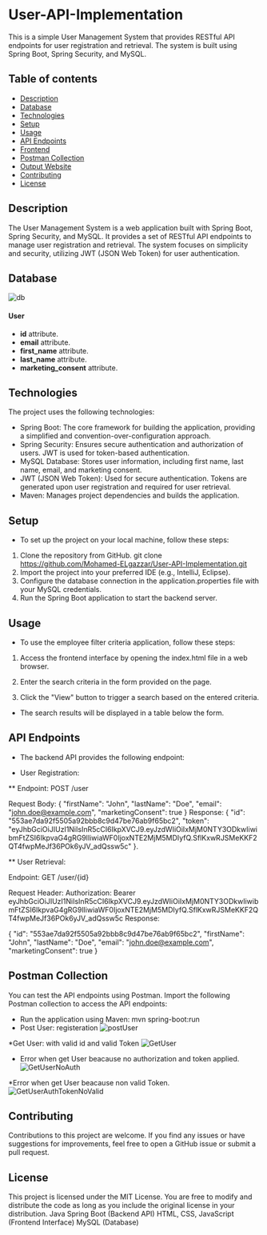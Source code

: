 # User-API-Implementation
This is a simple User Management System that provides RESTful API endpoints for user registration and retrieval. The system is built using Spring Boot, Spring Security, and MySQL.

## Table of contents
* [Description](#description)
* [Database](#database)
* [Technologies](#technologies)
* [Setup](#setup)
* [Usage](#usage)
* [API Endpoints](#api-endpoints)
* [Frontend](#frontend)
* [Postman Collection](#postman-collection)
* [Output Website](#output-website)
* [Contributing](#contributing)
* [License](#license)

## Description
The User Management System is a web application built with Spring Boot, Spring Security, and MySQL. It provides a set of RESTful API endpoints to manage user registration and retrieval. The system focuses on simplicity and security, utilizing JWT (JSON Web Token) for user authentication.

## Database
![db](https://github.com/Mohamed-ELgazzar/User-API-Implementation/assets/122599973/aabba3fb-4f92-4dbe-b9c3-5f1d43356c6c)
#### User


* **id** attribute.
* **email** attribute.
* **first_name** attribute.
* **last_name** attribute.
* **marketing_consent** attribute.


## Technologies
The project uses the following technologies:

* Spring Boot: The core framework for building the application, providing a simplified and convention-over-configuration approach.
* Spring Security: Ensures secure authentication and authorization of users. JWT is used for token-based authentication.
* MySQL Database: Stores user information, including first name, last name, email, and marketing consent.
* JWT (JSON Web Token): Used for secure authentication. Tokens are generated upon user registration and required for user retrieval.
* Maven: Manages project dependencies and builds the application.

## Setup
* To set up the project on your local machine, follow these steps:

1. Clone the repository from GitHub.
  git clone https://github.com/Mohamed-ELgazzar/User-API-Implementation.git
2. Import the project into your preferred IDE (e.g., IntelliJ, Eclipse).
3. Configure the database connection in the application.properties file with your MySQL credentials.
4. Run the Spring Boot application to start the backend server.

## Usage
* To use the employee filter criteria application, follow these steps:

1. Access the frontend interface by opening the index.html file in a web browser.

2. Enter the search criteria in the form provided on the page.

3. Click the "View" button to trigger a search based on the entered criteria.

* The search results will be displayed in a table below the form.

## API Endpoints
* The backend API provides the following endpoint:

* User Registration:

** Endpoint: POST /user

Request Body:
{
  "firstName": "John",
  "lastName": "Doe",
  "email": "john.doe@example.com",
  "marketingConsent": true
}
Response:
{
  "id": "553ae7da92f5505a92bbb8c9d47be76ab9f65bc2",
  "token": "eyJhbGciOiJIUzI1NiIsInR5cCI6IkpXVCJ9.eyJzdWIiOiIxMjM0NTY3ODkwIiwibmFtZSI6IkpvaG4gRG9lIiwiaWF0IjoxNTE2MjM5MDIyfQ.SflKxwRJSMeKKF2QT4fwpMeJf36POk6yJV_adQssw5c"
}.

** User Retrieval:

Endpoint: GET /user/{id}

Request Header:
Authorization: Bearer eyJhbGciOiJIUzI1NiIsInR5cCI6IkpXVCJ9.eyJzdWIiOiIxMjM0NTY3ODkwIiwibmFtZSI6IkpvaG4gRG9lIiwiaWF0IjoxNTE2MjM5MDIyfQ.SflKxwRJSMeKKF2QT4fwpMeJf36POk6yJV_adQssw5c
Response:


{
  "id": "553ae7da92f5505a92bbb8c9d47be76ab9f65bc2",
  "firstName": "John",
  "lastName": "Doe",
  "email": "john.doe@example.com",
  "marketingConsent": true
}



## Postman Collection
You can test the API endpoints using Postman. Import the following Postman collection to access the API endpoints:

* Run the application using Maven:
     mvn spring-boot:run
* Post User: registeration
![postUser](https://github.com/Mohamed-ELgazzar/User-API-Implementation/assets/122599973/695f22ad-20ae-4c6f-b67c-2b0acdf751bb)

*Get User: with valid id and valid Token
![GetUser](https://github.com/Mohamed-ELgazzar/User-API-Implementation/assets/122599973/bf033c7c-0ba9-4a1b-a484-685fd2ea47ae)

* Error when get User beacause no authorization and token applied.
![GetUserNoAuth](https://github.com/Mohamed-ELgazzar/User-API-Implementation/assets/122599973/a49c07dd-bc8a-42f5-8a0e-79f72ce3f71b)

*Error when get User beacause non valid Token.
![GetUserAuthTokenNoValid](https://github.com/Mohamed-ELgazzar/User-API-Implementation/assets/122599973/bcba528c-dee3-411c-a3b7-b44e0dfb42a6)


## Contributing
Contributions to this project are welcome. If you find any issues or have suggestions for improvements, feel free to open a GitHub issue or submit a pull request.

## License
This project is licensed under the MIT License. You are free to modify and distribute the code as long as you include the original license in your distribution.
Java Spring Boot (Backend API)
HTML, CSS, JavaScript (Frontend Interface)
MySQL (Database)
